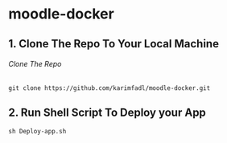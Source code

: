 # moodle-docker
## 1. Clone The Repo To Your Local Machine
###### Clone The Repo
```
git clone https://github.com/karimfadl/moodle-docker.git
```
## 2. Run Shell Script To Deploy your App
```
sh Deploy-app.sh
```
